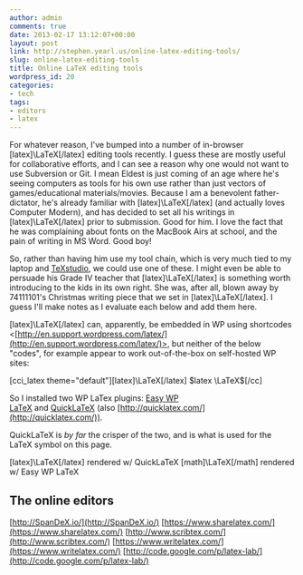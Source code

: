 ```yaml
---
author: admin
comments: true
date: 2013-02-17 13:12:07+00:00
layout: post
link: http://stephen.yearl.us/online-latex-editing-tools/
slug: online-latex-editing-tools
title: Online LaTeX editing tools
wordpress_id: 20
categories:
- tech
tags:
- editors
- latex
---
```


For whatever reason, I've bumped into a number of in-browser [latex]\LaTeX[/latex] editing tools recently. I guess these are mostly useful for collaborative efforts, and I can see a reason why one would not want to use Subversion or Git. I mean Eldest is just coming of an age where he's seeing computers as tools for his own use rather than just vectors of games/educational materials/movies. Because I am a benevolent father-dictator, he's already familiar with [latex]\LaTeX[/latex] (and actually loves Computer Modern), and has decided to set all his writings in [latex]\LaTeX[/latex] prior to submission. Good for him. I love the fact that he was complaining about fonts on the MacBook Airs at school, and the pain of writing in MS Word. Good boy!

So, rather than having him use my tool chain, which is very much tied to my laptop and [TeXstudio](http://texstudio.sourceforge.net/), we could use one of these. I might even be able to persuade his Grade IV teacher that [latex]\LaTeX[/latex] is something worth introducing to the kids in its own right. She was, after all, blown away by 74111101's Christmas writing piece that we set in [latex]\LaTeX[/latex]. I guess I'll make notes as I evaluate each below and add them here.

[latex]\LaTeX[/latex] can, apparently, be embedded in WP using shortcodes <[http://en.support.wordpress.com/latex/](http://en.support.wordpress.com/latex/)>, but neither of the below "codes", for example appear to work out-of-the-box on self-hosted WP sites:

[cci_latex theme="default"][latex]\LaTeX[/latex]
$latex \LaTeX$[/cc]

So I installed two WP LaTex plugins: [Easy WP LaTeX](http://wordpress.org/extend/plugins/easy-wp-latex-lite/) and [QuickLaTeX](http://www.holoborodko.com/pavel/quicklatex/) (also [http://quicklatex.com/](http://quicklatex.com/)).

QuickLaTeX is *by far* the crisper of the two, and is what is used for the LaTeX symbol on this page.

[latex]\LaTeX[/latex] rendered w/ QuickLaTeX
[math]\LaTeX[/math] rendered w/ Easy WP LaTeX


## The online editors


[http://SpanDeX.io/](http://SpanDeX.io/)
[https://www.sharelatex.com/](https://www.sharelatex.com/)
[http://www.scribtex.com/](http://www.scribtex.com/)
[https://www.writelatex.com/](https://www.writelatex.com/)
[http://code.google.com/p/latex-lab/](http://code.google.com/p/latex-lab/)




